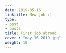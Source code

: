 ```yaml
---
date: 2019-05-16
linktitle: New job :)
type:
- post
- posts
title: First job abroad
cover : "may-16-2019.jpg"
weight: 10
---
```



